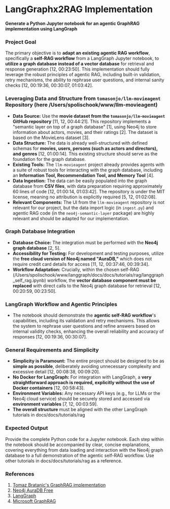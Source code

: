 # LangGraphx2RAG Implementation

**Generate a Python Jupyter notebook for an agentic GraphRAG implementation using LangGraph**

### Project Goal
The primary objective is to **adapt an existing agentic RAG workflow**, specifically a **self-RAG workflow** from a LangGraph Jupyter notebook, to **utilize a graph database instead of a vector database** for retrieval and response generation [12, 00:23:50]. This implementation should fully leverage the robust principles of agentic RAG, including built-in validation, retry mechanisms, the ability to rephrase user questions, and internal sanity checks [12, 00:19:36, 00:30:07, 01:03:42].

### Leveraging Data and Structure from `tomasonjo/llm-movieagent` Repository (here /Users/spolischook/www/llm-movieagent)
*   **Data Source:** Use the **movie dataset from the `tomasonjo/llm-movieagent` GitHub repository** [11, 12, 00:44:21]. This repository implements a "semantic layer on top of a graph database" [1], using Neo4j to store information about actors, movies, and their ratings [2]. The dataset is based on the MovieLens dataset [3].
*   **Data Structure:** The data is already well-structured with defined schemas for **movies, users, persons (such as actors and directors), and genres** [12, 01:00:14]. This existing structure should serve as the foundation for the graph database.
*   **Existing Tools:** The `llm-movieagent` project already provides agents with a suite of robust tools for interacting with the graph database, including an **Information Tool, Recommendation Tool, and Memory Tool** [4].
*   **Data Ingestion:** The data can be easily populated into the graph database from **CSV files**, with data preparation requiring approximately 60 lines of code [12, 01:00:14, 01:03:42]. The repository is under the MIT license, meaning no attribution is explicitly required [5, 12, 01:02:08].
*   **Relevant Components:** The UI from the `llm-movieagent` repository is not relevant for our project, but the data import logic (in `ingest.py`) and agentic RAG code (in the `neo4j-semantic-layer` package) are highly relevant and should be adapted for our implementation.

### Graph Database Integration
*   **Database Choice:** The integration must be performed with the **Neo4j graph database** [2, 5].
*   **Accessibility for Testing:** For development and testing purposes, utilize the **free cloud version of Neo4j named "AuraDB,"** which does not require credit card details for access [11, 12, 00:37:46, 00:39:34].
*   **Workflow Adaptation:** Crucially, within the chosen self-RAG (/Users/spolischook/www/langgraph/docs/docs/tutorials/rag/langgraph_self_rag.ipynb) workflow, the **vector database component must be replaced** with direct calls to the Neo4j graph database for retrieval [12, 00:20:59, 00:23:50].

### LangGraph Workflow and Agentic Principles
*   The notebook should demonstrate the **agentic self-RAG workflow**'s capabilities, including its validation and retry mechanisms. This allows the system to rephrase user questions and refine answers based on internal validity checks, enhancing the overall reliability and accuracy of responses [12, 00:19:36, 00:30:07].

### General Requirements and Simplicity
*   **Simplicity is Paramount:** The entire project should be designed to be as **simple as possible**, deliberately avoiding unnecessary complexity and excessive detail [12, 00:08:38, 00:09:20].
*   **No Docker for LangGraph:** For integration with LangGraph, a **very straightforward approach is required, explicitly without the use of Docker containers** [12, 00:58:43].
*   **Environment Variables:** Any necessary API keys (e.g., for LLMs or the Neo4j cloud service) should be securely stored and accessed via **environment variables** [7, 12, 00:03:59].
*   **The overall structure** must be aligned with the other LangGraph tutorials in docs/docs/tutorials/rag

### Expected Output
Provide the complete Python code for a Jupyter notebook. Each step within the notebook should be accompanied by clear, concise explanations, covering everything from data loading and interaction with the Neo4j graph database to a full demonstration of the agentic self-RAG workflow. Use other tutorials in docs/docs/tutorials/rag as a reference.

### References
1. [Tomaz Bratanic's GraphRAG implementation](https://github.com/tomasonjo/llm-movieagent)
2. [Neo4j AuraDB Free](https://neo4j.com/pricing/)
3. [LangGraph](https://langchain-ai.github.io/langgraph/)
4. [Microsoft GraphRAG](https://github.com/microsoft/graphrag/blob/main/examples_notebooks/community_contrib/neo4j/graphrag_import_neo4j_cypher.ipynb)
